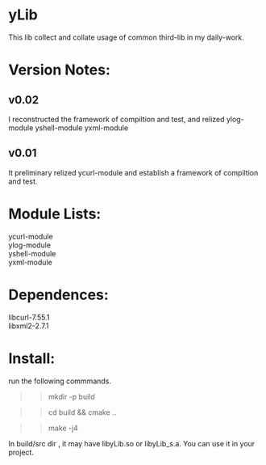 yLib
==========
This lib collect and collate usage of common third-lib in my daily-work.



Version Notes:
==========
v0.02
----------
I reconstructed the framework of compiltion and test, and relized ylog-module yshell-module yxml-module  

v0.01
----------
It preliminary relized ycurl-module and establish a framework of compiltion and test.


Module Lists:
==========
ycurl-module<br> 
ylog-module<br> 
yshell-module<br> 
yxml-module<br> 

Dependences:
==========
libcurl-7.55.1<br> 
libxml2-2.7.1<br> 




Install:
==========
run the following commmands.

>>mkdir -p build 

>>cd build && cmake ..

>>make -j4

In build/src dir , it may have libyLib.so or libyLib_s.a. You can use it in your project.

